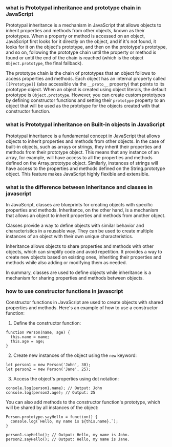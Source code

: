 ### what is Prototypal inheritance and prototype chain in JavaScript
Prototypal inheritance is a mechanism in JavaScript that allows objects to inherit properties and methods from other objects, known as their prototypes. When a property or method is accessed on an object, JavaScript first looks for it directly on the object, and if it's not found, it looks for it on the object's prototype, and then on the prototype's prototype, and so on, following the prototype chain until the property or method is found or until the end of the chain is reached (which is the object `Object.prototype`, the final fallback).

The prototype chain is the chain of prototypes that an object follows to access properties and methods. Each object has an internal property called `[[Prototype]]` (also accessible via the `__proto__` property) that points to its prototype object. When an object is created using object literals, the default prototype is `Object.prototype`. However, you can create custom prototypes by defining constructor functions and setting their `prototype` property to an object that will be used as the prototype for the objects created with that constructor function.


### what is Prototypal inheritance on Built-in objects in JavaScript
Prototypal inheritance is a fundamental concept in JavaScript that allows objects to inherit properties and methods from other objects. In the case of built-in objects, such as arrays or strings, they inherit their properties and methods from their prototype object. This means that any instance of an array, for example, will have access to all the properties and methods defined on the Array.prototype object. Similarly, instances of strings will have access to the properties and methods defined on the String.prototype object. This feature makes JavaScript highly flexible and extensible.

### what is the difference between Inheritance and classes in javascript
In JavaScript, classes are blueprints for creating objects with specific properties and methods. Inheritance, on the other hand, is a mechanism that allows an object to inherit properties and methods from another object. 

Classes provide a way to define objects with similar behavior and characteristics in a reusable way. They can be used to create multiple instances of an object with their own unique characteristics.

Inheritance allows objects to share properties and methods with other objects, which can simplify code and avoid repetition. It provides a way to create new objects based on existing ones, inheriting their properties and methods while also adding or modifying them as needed.

In summary, classes are used to define objects while inheritance is a mechanism for sharing properties and methods between objects.


### how to use constructor functions in javascript
Constructor functions in JavaScript are used to create objects with shared properties and methods. Here's an example of how to use a constructor function:

1. Define the constructor function: 
```
function Person(name, age) {
  this.name = name;
  this.age = age;
}
```

2. Create new instances of the object using the `new` keyword:
```
let person1 = new Person('John', 30);
let person2 = new Person('Jane', 25);
```

3. Access the object's properties using dot notation:
```
console.log(person1.name); // Output: John
console.log(person2.age); // Output: 25
```

You can also add methods to the constructor function's prototype, which will be shared by all instances of the object:
```
Person.prototype.sayHello = function() {
  console.log(`Hello, my name is ${this.name}.`);
}

person1.sayHello(); // Output: Hello, my name is John.
person2.sayHello(); // Output: Hello, my name is Jane.
```
